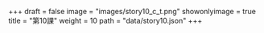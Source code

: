 +++
draft = false 
image = "images/story10_c_t.png" 
showonlyimage = true 
title = "第10課" 
weight = 10 
path = "data/story10.json" 
+++
